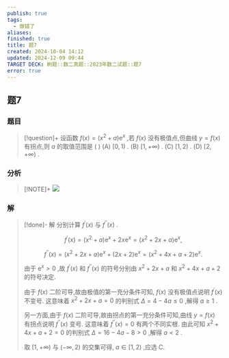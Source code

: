 ```yaml
---
publish: true
tags:
  - 做错了
aliases: 
finished: true
title: 题7
created: 2024-10-04 14:12
updated: 2024-12-09 09:44
TARGET DECK: 刷题::数二真题::2023年数二试题::题7
error: true
---
```

## 题7
### 题目
> [!question]+
> 设函数 $f( x) = ( {{x}^{2} + a}) {\mathrm{e}}^{x}$ ,若 $f( x)$ 没有极值点,但曲线 $y = f( x)$ 有拐点,则 $a$ 的取值范围是 ( )
> (A) $\lbrack 0,1)$ . 
> (B) $\lbrack 1, + \infty )$ .
> (C) $\lbrack 1,2)$ .
> (D) $\lbrack 2, + \infty )$ .
### 分析
> [!NOTE]+
> ![](https://img.hwenyi.tech/202412091743467.webp)
### 解
> [!done]-
> 解 分别计算 ${f}^{\prime }( x)$ 与 ${f}^{\prime \prime }( x)$ .
> 
> $$
> {f}^{\prime }( x) = ( {{x}^{2} + a}) {\mathrm{e}}^{x} + {2x}{\mathrm{e}}^{x} = ( {{x}^{2} + {2x} + a}) {\mathrm{e}}^{x},
> $$
> 
> $$
> {f}^{\prime \prime }( x) = ( {{x}^{2} + {2x} + a}) {\mathrm{e}}^{x} + ( {{2x} + 2}) {\mathrm{e}}^{x} = ( {{x}^{2} + {4x} + a + 2}) {\mathrm{e}}^{x}.
> $$
> 
> 由于 ${\mathrm{e}}^{x} > 0$ ,故 ${f}^{\prime }( x)$ 和 ${f}^{\prime \prime }( x)$ 的符号分别由 ${x}^{2} + {2x} + a$ 和 ${x}^{2} + {4x} + a + 2$ 的符号决定.
> 
> 由于 $f( x)$ 二阶可导,故由极值的第一充分条件可知, $f( x)$ 没有极值点说明 ${f}^{\prime }( x)$ 不变号. 这意味着 ${x}^{2} + {2x} + a = 0$ 的判别式 $\Delta = 4 - {4a} \leq 0$ ,解得 $a \geq 1$ .
> 
> 另一方面,由于 $f( x)$ 二阶可导,故由拐点的第一充分条件可知,曲线 $y = f( x)$ 有拐点说明 ${f}^{\prime \prime }( x)$ 变号. 这意味着 ${f}^{\prime \prime }( x) = 0$ 有两个不同实根. 由此可知 ${x}^{2} + {4x} + a + 2 = 0$ 的判别式 $\Delta = {16} - {4a} - 8 > 0$ ,解得 $a < 2$ .
> 
> 取 $\lbrack 1, + \infty )$ 与 $( {-\infty ,2})$ 的交集可得, $a \in \lbrack 1,2)$ ,应选 C.